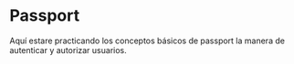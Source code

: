 # Passport

Aquí estare practicando los conceptos básicos de passport la manera de autenticar y autorizar usuarios.

